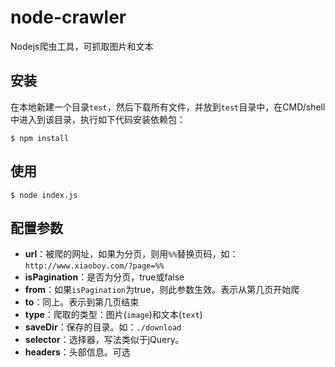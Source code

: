 # node-crawler
Nodejs爬虫工具，可抓取图片和文本

## 安装
在本地新建一个目录`test`，然后下载所有文件，并放到`test`目录中，在CMD/shell中进入到该目录，执行如下代码安装依赖包：
```shell
$ npm install
```

## 使用
```shell
$ node index.js
```

## 配置参数 
- **url**：被爬的网址，如果为分页，则用`%%`替换页码，如：`http://www.xiaoboy.com/?page=%%`
- **isPagination**：是否为分页，true或false
- **from**：如果`isPagination`为true，则此参数生效。表示从第几页开始爬
- **to**：同上。表示到第几页结束
- **type**：爬取的类型：图片(`image`)和文本(`text`)
- **saveDir**：保存的目录。如：`./download`
- **selector**：选择器，写法类似于jQuery。
- **headers**：头部信息。可选

